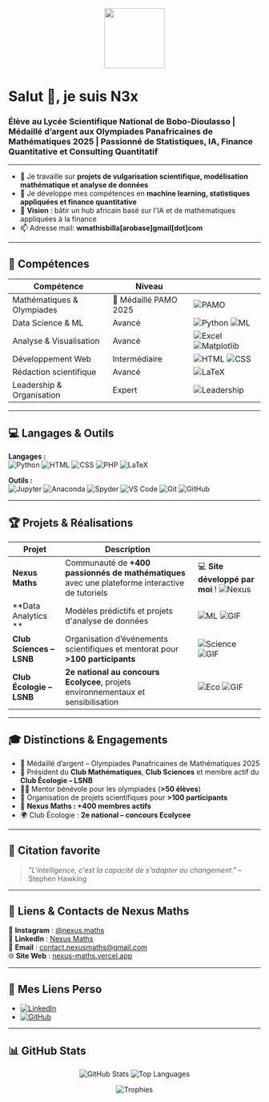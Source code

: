 <center>
  <img src="https://avatars.githubusercontent.com/u/209634335?s=96&v=4" width="120" height="120">
</center>

# Salut 👋, je suis N3x

### Élève au Lycée Scientifique National de Bobo-Dioulasso | Médaillé d’argent aux Olympiades Panafricaines de Mathématiques 2025 | Passionné de Statistiques, IA, Finance Quantitative et Consulting Quantitatif

---

- 🔭 Je travaille sur **projets de vulgarisation scientifique, modélisation mathématique et analyse de données**
- 🌱 Je développe mes compétences en **machine learning, statistiques appliquées et finance quantitative**
- 🎯 **Vision** : bâtir un hub africain basé sur l'IA et de mathématiques appliquées à la finance
- 📫 Adresse mail: **wmathisbilla[arobase]gmail[dot]com**

---

## 🧠 Compétences

| Compétence | Niveau |  |
|------------|--------|-------|
| Mathématiques & Olympiades | 🥈 Médaillé PAMO 2025 | ![PAMO](https://img.shields.io/badge/PAMO-2025-silver?style=for-the-badge&logo=mathworks&logoColor=white&animation=spin) |
| Data Science & ML | Avancé | ![Python](https://img.shields.io/badge/-Python-3776AB?style=for-the-badge&logo=python&logoColor=white&animation=spin) ![ML](https://img.shields.io/badge/-Machine_Learning-FF6F61?style=for-the-badge&animation=spin) |
| Analyse & Visualisation | Avancé | ![Excel](https://img.shields.io/badge/-Excel-217346?style=for-the-badge&logo=microsoft-excel&logoColor=white&animation=spin) ![Matplotlib](https://img.shields.io/badge/-Matplotlib-11557C?style=for-the-badge&animation=spin) |
| Développement Web | Intermédiaire | ![HTML](https://img.shields.io/badge/-HTML5-E34F26?style=for-the-badge&logo=html5&logoColor=white&animation=spin) ![CSS](https://img.shields.io/badge/-CSS3-1572B6?style=for-the-badge&logo=css3&logoColor=white&animation=spin) |
| Rédaction scientifique | Avancé | ![LaTeX](https://img.shields.io/badge/-LaTeX-008080?style=for-the-badge&logo=latex&animation=spin) |
| Leadership & Organisation | Expert | ![Leadership](https://img.shields.io/badge/-Leadership-FF69B4?style=for-the-badge&animation=spin) |

---

## 💻 Langages & Outils

**Langages :**  
![Python](https://img.shields.io/badge/-Python-3776AB?style=for-the-badge&logo=python&logoColor=white&animation=spin) ![HTML](https://img.shields.io/badge/-HTML5-E34F26?style=for-the-badge&logo=html5&logoColor=white&animation=spin) ![CSS](https://img.shields.io/badge/-CSS3-1572B6?style=for-the-badge&logo=css3&logoColor=white&animation=spin) ![PHP](https://img.shields.io/badge/-PHP-777BB4?style=for-the-badge&logo=php&animation=spin) ![LaTeX](https://img.shields.io/badge/-LaTeX-008080?style=for-the-badge&logo=latex&animation=spin)

**Outils :**  
![Jupyter](https://img.shields.io/badge/-Jupyter-F37626?style=for-the-badge&logo=jupyter&logoColor=white&animation=spin) ![Anaconda](https://img.shields.io/badge/-Anaconda-44A833?style=for-the-badge&logo=anaconda&logoColor=white&animation=spin) ![Spyder](https://img.shields.io/badge/-Spyder-FF0000?style=for-the-badge&logo=spyder-ide&logoColor=white&animation=spin) ![VS Code](https://img.shields.io/badge/-VSCode-007ACC?style=for-the-badge&logo=visual-studio-code&animation=spin) ![Git](https://img.shields.io/badge/-Git-F05032?style=for-the-badge&logo=git&logoColor=white&animation=spin) ![GitHub](https://img.shields.io/badge/-GitHub-181717?style=for-the-badge&logo=github&animation=spin)

---

## 🏆 Projets & Réalisations

| Projet | Description | |
|--------|------------|-------------|
| **Nexus Maths** | Communauté de **+400 passionnés de mathématiques** avec une plateforme interactive de tutoriels | 💻 **Site développé par moi** ! ![Nexus](https://img.shields.io/badge/Nexus_Maths-Interactive-orange?style=for-the-badge&animation=spin) |
| **Data Analytics ** | Modèles prédictifs et projets d'analyse de données | ![ML](https://img.shields.io/badge/ML-Projects-blue?style=for-the-badge&animation=spin) ![GIF](https://media.giphy.com/media/l0HlNQ03J5JxX6lva/giphy.gif) |
| **Club Sciences – LSNB** | Organisation d’événements scientifiques et mentorat pour **>100 participants** | ![Science](https://img.shields.io/badge/Science-Club-success?style=for-the-badge&animation=spin) ![GIF](https://media.giphy.com/media/xUPGcguWZHRC2HyBRS/giphy.gif) |
| **Club Écologie – LSNB** | **2e national au concours Ecolycee**, projets environnementaux et sensibilisation | ![Eco](https://img.shields.io/badge/Ecolycee-2%C3%A8me_national-green?style=for-the-badge&animation=spin) ![GIF](https://media.giphy.com/media/26ufnwz3wDUli7GU0/giphy.gif) |

---

## 🎓 Distinctions & Engagements

- 🥈 Médaillé d’argent – Olympiades Panafricaines de Mathématiques 2025  
- 📌 Président du **Club Mathématiques**, **Club Sciences** et membre actif du **Club Écologie – LSNB**  
- 👨‍🏫 Mentor bénévole pour les olympiades (**>50 élèves**)  
- 🌱 Organisation de projets scientifiques pour **>100 participants**  
- 🌟 **Nexus Maths : +400 membres actifs**  
- 🌍 Club Écologie : **2e national – concours Ecolycee**

---

## 💬 Citation favorite

> *"L'intelligence, c'est la capacité de s'adapter au changement."* – Stephen Hawking

---

## 🔗 Liens & Contacts de Nexus Maths

📱 **Instagram** : [@nexus.maths](https://www.instagram.com/nexus.maths?igsh=MWZoeHZjZjE4em80)  
🔗 **LinkedIn** : [Nexus Maths](https://www.linkedin.com/company/nexus-maths/)  
📧 **Email** : [contact.nexusmaths@gmail.com](mailto:contact.nexusmaths@gmail.com)  
🌐 **Site Web** : [nexus-maths.vercel.app](https://nexus-maths.vercel.app/)

---

## 🔗 Mes Liens Perso

- [![LinkedIn](https://img.shields.io/badge/LinkedIn-W.F.Mathis_BILLA-blue?logo=linkedin&logoColor=white)](https://bf.linkedin.com/in/w-f-mathis-billa-21884533)  
- [![GitHub](https://img.shields.io/badge/GitHub-Portfolio-black?logo=github&logoColor=white)](https://github.com/WMathisBilla)

---

## 📊 GitHub Stats

<p align="center">
  <img src="https://github-readme-stats.vercel.app/api?username=MathisN3x&show_icons=true&theme=radical&count_private=true" alt="GitHub Stats" />
  <img src="https://github-readme-stats.vercel.app/api/top-langs/?username=MathisN3x&layout=compact&theme=radical" alt="Top Languages" />
</p>

<p align="center">
  <img src="https://github-profile-trophy.vercel.app/?username=MathisN3x&theme=radical&no-frame=true" alt="Trophies" />
</p>
